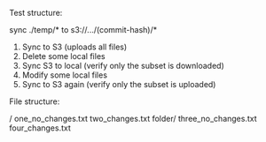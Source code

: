 Test structure:

sync    ./temp/*
to      s3://.../(commit-hash)/*

1. Sync to S3 (uploads all files)
2. Delete some local files
3. Sync S3 to local (verify only the subset is downloaded)
4. Modify some local files
5. Sync to S3 again (verify only the subset is uploaded)

File structure:

/
    one_no_changes.txt
    two_changes.txt
    folder/
        three_no_changes.txt
        four_changes.txt
